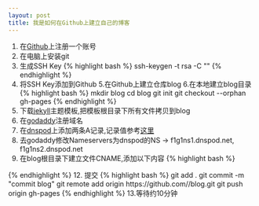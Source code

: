 ```yaml
---
layout: post
title: 我是如何在Github上建立自己的博客
---
```


1. 在<a href="https://github.com">Github</a>上注册一个账号
2. 在电脑上安装git
3. 生成SSH Key {% highlight bash %}
 ssh-keygen -t rsa -C "<youremail>"
{% endhighlight %}
4. 将SSH Key添加到Github
5.在Github上建立仓库blog
6.在本地建立blog目录{% highlight bash %}
  mkdir blog
  cd blog
  git init
  git checkout --orphan gh-pages
 {% endhighlight %}
7. 下载<a href="http://jekyllthemes.org/">jekyll</a>主题模板,把模板根目录下所有文件拷贝到blog
8. 在<a href="http://www.godaddy.com/">godaddy</a>注册域名
9. 在<a href="https://www.dnspod.cn/">dnspod</a>上添加两条A记录,记录值参考<a href="https://help.github.com/articles/my-custom-domain-isn-t-working">这里</a>
10. 去godaddy修改Nameservers为dnspod的NS -> f1g1ns1.dnspod.net, f1g1ns2.dnspod.net
11. 在blog根目录下建立文件CNAME,添加以下内容  {% highlight bash %}
  <younr domain>
  {% endhighlight %}
12. 提交 {% highlight bash %}
  git add .
  git commit -m "commit blog"
  git remote add origin https://github.com/<username>/blog.git
  git push origin gh-pages
 {% endhighlight %}
13.等待约10分钟
